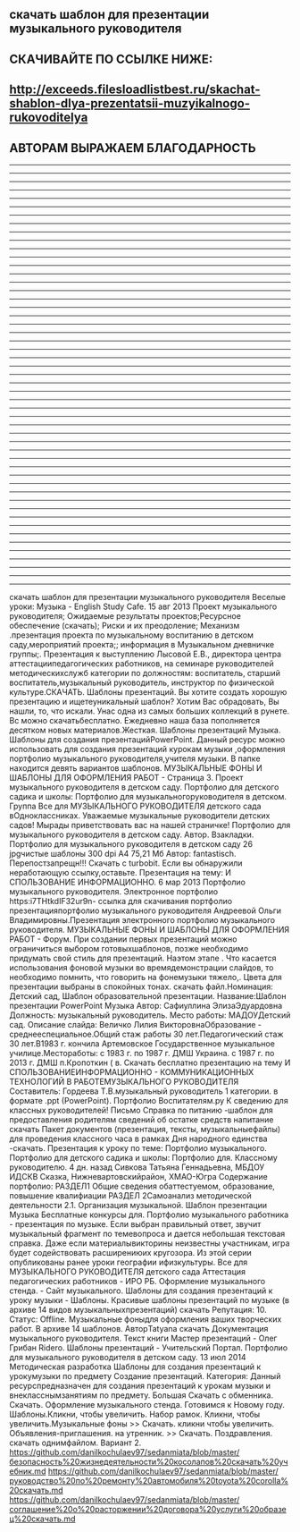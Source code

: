 скачать шаблон для презентации музыкального руководителя
--------------------------------------------------
СКАЧИВАЙТЕ ПО ССЫЛКЕ НИЖЕ:
--------------------------------------------------
http://exceeds.filesloadlistbest.ru/skachat-shablon-dlya-prezentatsii-muzyikalnogo-rukovoditelya
--------------------------------------------------
АВТОРАМ ВЫРАЖАЕМ БЛАГОДАРНОСТЬ
--------------------------------------------------
--------------------------------------------------
--------------------------------------------------
--------------------------------------------------
--------------------------------------------------
--------------------------------------------------
--------------------------------------------------
--------------------------------------------------
--------------------------------------------------
--------------------------------------------------
--------------------------------------------------
--------------------------------------------------
--------------------------------------------------
--------------------------------------------------
--------------------------------------------------
--------------------------------------------------
--------------------------------------------------
--------------------------------------------------
--------------------------------------------------
--------------------------------------------------
--------------------------------------------------
--------------------------------------------------
--------------------------------------------------
--------------------------------------------------
--------------------------------------------------
--------------------------------------------------
--------------------------------------------------
--------------------------------------------------
--------------------------------------------------
--------------------------------------------------
--------------------------------------------------
--------------------------------------------------
--------------------------------------------------
--------------------------------------------------
--------------------------------------------------
--------------------------------------------------
--------------------------------------------------
--------------------------------------------------
--------------------------------------------------
--------------------------------------------------
--------------------------------------------------
--------------------------------------------------
--------------------------------------------------
--------------------------------------------------
--------------------------------------------------
--------------------------------------------------
--------------------------------------------------
--------------------------------------------------
--------------------------------------------------
--------------------------------------------------
--------------------------------------------------
--------------------------------------------------
скачать шаблон для презентации музыкального руководителя Веселые уроки: Музыка - English Study Cafe. 15 авг 2013  Проект музыкального руководителя; Ожидаемые результаты проектов;Ресурсное обеспечение (скачать); Риски и их преодоление; Механизм .презентация проекта по музыкальному воспитанию в детском саду,мероприятий проекта;; информация в Музыкальном дневничке группы;. Презентация к выступлению Лысовой Е.В., директора центра аттестациипедагогических работников, на семинаре руководителей методическихслужб  категории по должностям: воспитатель, старший воспитатель,музыкальный руководитель, инструктор по физической культуре.СКАЧАТЬ. Шаблоны презентаций. Вы хотите создать хорошую презентацию и ищетеуникальный шаблон? Хотим Вас обрадовать, Вы нашли, то, что искали. Унас одна из самых больших коллекций в рунете. Вс можно скачатьбесплатно. Ежедневно наша база пополняется десятком новых материалов.Жесткая. Шаблоны презентаций Музыка. Шаблоны для создания презентацийPowerPoint. Данный ресурс можно использовать для создания презентаций курокам музыки ,оформления портфолио музыкального руководителя,учителя музыки. В папке находится девять вариантов шаблонов. МУЗЫКАЛЬНЫЕ ФОНЫ И ШАБЛОНЫ ДЛЯ ОФОРМЛЕНИЯ РАБОТ - Страница 3. Проект музыкального руководителя в детском саду. Портфолио для детского садика и школы: Портфолио для музыкальногоруководителя в детском. Группа Все для МУЗЫКАЛЬНОГО РУКОВОДИТЕЛЯ детского сада вОдноклассниках. Уважаемые музыкальные руководители детских садов! Мырады приветствовать вас на нашей страничке!
Портфолио для музыкального руководителя в детском саду. Автор. Взакладки. Портфолио для музыкального руководителя в детском саду 26 jpgчистые шаблоны  300 dpi  A4  75,21 Мб Автор: fantastisch. Перепостзапрещн!!! Скачать с turbobit. Если вы обнаружили неработающую ссылку,оставьте. Презентация на тему: И СПОЛЬЗОВАНИЕ ИНФОРМАЦИОННО. 6 мар 2013  Портфолио музыкального руководителя. Электронное портфолио https:i7THtkdIF32ur9n- ссылка для скачивания портфолио презентацияпортфолио музыкального руководителя Андреевой Ольги Владимировны.Презентация электронного портфолио музыкального руководителя. МУЗЫКАЛЬНЫЕ ФОНЫ И ШАБЛОНЫ ДЛЯ ОФОРМЛЕНИЯ РАБОТ - Форум. При создании первых презентаций можно ограничиться выбором готовыхшаблонов, позже необходимо придумать свой стиль для презентаций. Наэтом этапе . Что касается использования фоновой музыки во времядемонстрации слайдов, то необходимо помнить, что говорить на фонемузыки тяжело,. Цвета для презентации выбраны в спокойных тонах. скачать файл.Номинация: Детский сад, Шаблон образовательной презентации. Название:Шаблон презентации PowerPoint Музыка Автор: Сафиуллина ЭлизаЭдуардовна Должность: музыкальный руководитель. Место работы: МАДОУДетский сад. Описание слайда: Величко Лилия ВикторовнаОбразование - среднееспециальное.Общий стаж работы  30 лет.Педагогический стаж  30 лет.В1983 г. кончила Артемовское Государственное музыкальное училице.Местоработы: с 1983 г. по 1987 г. ДМШ Украина. с 1987 г. по 2013 г. ДМШ п.Кропоткин ( в. Скачать бесплатно презентацию на тему И СПОЛЬЗОВАНИЕИНФОРМАЦИОННО - КОММУНИКАЦИОННЫХ ТЕХНОЛОГИЙ В РАБОТЕМУЗЫКАЛЬНОГО РУКОВОДИТЕЛЯ Составитель: Гордеева Т.В.музыкальный руководитель 1 категории. в формате .ppt (PowerPoint). Портфолио  Воспитателям.ру
К сведению для классных руководителей! Письмо  Справка по питанию -шаблон для предоставления родителям сведений об остатке средств напитание скачать  Пакет документов (презентация, тексты, музыкальныефайлы) для проведения классного часа в рамках Дня народного единства -скачать. Презентация к уроку по теме: Портфолио музыкального. Портфолио для детского садика и школы: Портфолио для. Классному руководителю. 4 дн. назад  Сивкова Татьяна Геннадьевна, МБДОУ ИДСКВ Сказка, Нижневартовскийрайон, ХМАО-Югра Содержание портфолио: РАЗДЕЛ1 Общие сведения обаттестуемом, образование, повышение квалифиации РАЗДЕЛ 2Самоанализ методической деятельности 2.1. Организация музыкальной. Шаблон презентации Музыка Бесплатные конкурсы для. Портфолио музыкального работника - презентация по музыке. Если выбран правильный ответ, звучит музыкальный фрагмент по темевопроса и дается небольшая текстовая справка. Даже если материалывикторины неизвестны участникам, игра будет содействовать расширениюих кругозора. Из этой серии опубликованы ранее уроки географии ифизкультуры. Все для МУЗЫКАЛЬНОГО РУКОВОДИТЕЛЯ детского сада
Аттестация педагогических работников - ИРО РБ. Оформление музыкального стенда. - Сайт музыкального. Шаблоны для создания презентаций к уроку музыки - Шаблоны. Красивые шаблоны презентаций по музыке (в архиве 14 видов музыкальныхпрезентаций) скачать  Репутация: 10. Статус: Offline. Музыкальные фоныдля оформления ваших творческих работ. В архиве 14 шаблонов. АвторTatyana скачать  Документация музыкального руководителя. Текст книги Мастер презентаций - Олег Грибан  Ridero. Шаблоны презентаций - Учительский Портал. Портфолио для музыкального руководителя в детском саду. 13 июл 2014  Методическая разработка Шаблоны для создания презентаций к урокумузыки по предмету Создание презентаций. Категория:  Данный ресурспредназначен для создания презентаций к урокам музыки и внекласснымзанятиям по предмету. Большая  Скачать с обменника. Скачать. Оформление музыкального стенда. Готовимся к Новому году. Шаблоны.Кликни, чтобы увеличить. Набор рамок. Кликни, чтобы увеличить.Музыкальные фоны >> Скачать. кликни чтобы увеличить. Объявления-приглашения. на утренник. >> Скачать. Поздравления. скачать однимфайлом. Вариант 2.
https://github.com/danilkochulaev97/sedanmiata/blob/master/безопасность%20жизнедеятельности%20косолапов%20скачать%20учебник.md
https://github.com/danilkochulaev97/sedanmiata/blob/master/руководство%20по%20ремонту%20автомобиля%20toyota%20corolla%20скачать.md
https://github.com/danilkochulaev97/sedanmiata/blob/master/соглашение%20о%20расторжении%20договора%20услуги%20образец%20скачать.md